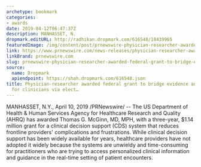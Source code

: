 ```yaml
---
archetype: bookmark
categories:
- awards
date: 2019-04-12T06:47:37Z
description: MANHASSET, N.
dropmark.editURL: http://radhikan.dropmark.com/616548/18439965
featuredImage: /img/content/post/prnewswire-physician-researcher-awarded-federal-grant-to-bridge-evidence-and-practice-for-clinicians-via-elect.jpg
link: https://www.prnewswire.com/news-releases/physician-researcher-awarded-federal-grant-to-bridge-evidence-and-practice-for-clinicians-via-electronic-medical-record-300829937.html
linkBrand: prnewswire.com
slug: prnewswire-physician-researcher-awarded-federal-grant-to-bridge-evidence-and-practice-for-clinicians-via-elect
source:
  name: Dropmark
  apiendpoint: https://shah.dropmark.com/616548.json
title: Physician-researcher awarded federal grant to bridge evidence and practice
  for clinicians via elect…
---
```

MANHASSET, N.Y., April 10, 2019 /PRNewswire/ -- The US Department of Health & Human Services Agency for Healthcare Research and Quality (AHRQ) has awarded Thomas G. McGinn, MD, MPH, with a three-year, $1.14 million grant for a clinical decision support (CDS) system that reduces frontline providers' complications and frustrations. While clinical decision support has been widely available for years, healthcare providers have not adopted it widely because the systems are unwieldy and time-consuming for practitioners who are trying to access personalized clinical information and guidance in the real-time setting of patient encounters.

